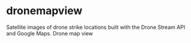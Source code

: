 # dronemapview
Satellite images of drone strike locations built with the Drone Stream API and Google Maps.
Drone map view

